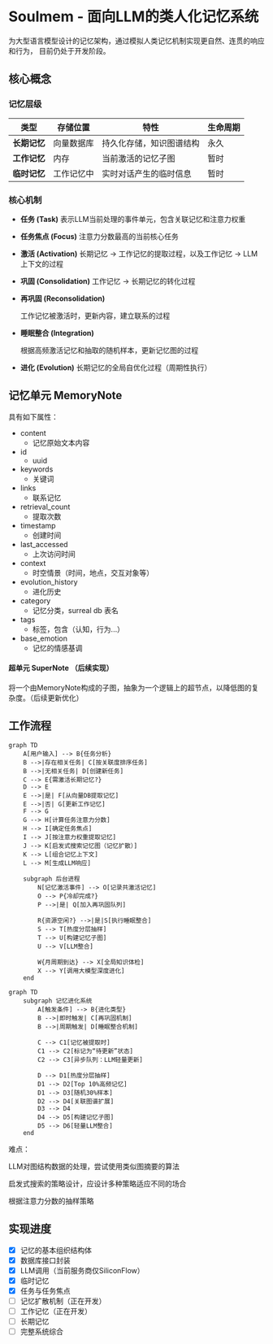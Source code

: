 # Soulmem - 面向LLM的类人化记忆系统

为大型语言模型设计的记忆架构，通过模拟人类记忆机制实现更自然、连贯的响应和行为， 目前仍处于开发阶段。

## 核心概念

### 记忆层级
| 类型         | 存储位置   | 特性                     | 生命周期 |
| ------------ | ---------- | ------------------------ | -------- |
| **长期记忆** | 向量数据库 | 持久化存储，知识图谱结构 | 永久     |
| **工作记忆** | 内存       | 当前激活的记忆子图       | 暂时     |
| **临时记忆** | 工作记忆中 | 实时对话产生的临时信息   | 暂时     |

### 核心机制
- **任务 (Task)** 
  表示LLM当前处理的事件单元，包含关联记忆和注意力权重
- **任务焦点 (Focus)** 
  注意力分数最高的当前核心任务
- **激活 (Activation)** 
  长期记忆 → 工作记忆的提取过程，以及工作记忆 → LLM上下文的过程
- **巩固 (Consolidation)** 
  工作记忆 → 长期记忆的转化过程
- **再巩固 (Reconsolidation)**

  工作记忆被激活时，更新内容，建立联系的过程
- **睡眠整合 (Integration)**

  根据高频激活记忆和抽取的随机样本，更新记忆图的过程
- **进化 (Evolution)** 
  长期记忆的全局自优化过程（周期性执行）

## 记忆单元 MemoryNote

具有如下属性：

- content
  - 记忆原始文本内容
- id
  - uuid
- keywords
  - 关键词
- links
  - 联系记忆
- retrieval_count
  - 提取次数
- timestamp
  - 创建时间
- last_accessed
  - 上次访问时间
- context
  - 时空情景（时间，地点，交互对象等）
- evolution_history
  - 进化历史
- category
  - 记忆分类，surreal db 表名
- tags
  - 标签，包含（认知，行为...）
- base_emotion
  - 记忆的情感基调

#### 超单元 SuperNote （后续实现）

将一个由MemoryNote构成的子图，抽象为一个逻辑上的超节点，以降低图的复杂度。（后续更新优化）

## 工作流程

```mermaid
graph TD
    A[用户输入] --> B{任务分析}
    B -->|存在相关任务| C[按关联度排序任务]
    B -->|无相关任务| D[创建新任务]
    C --> E{需激活长期记忆?}
    D --> E
    E -->|是| F[从向量DB提取记忆]
    E -->|否| G[更新工作记忆]
    F --> G
    G --> H[计算任务注意力分数]
    H --> I[确定任务焦点]
    I --> J[按注意力权重提取记忆]
    J --> K[启发式搜索记忆图（记忆扩散）]
    K --> L[组合记忆上下文]
    L --> M[生成LLM响应]
    
    subgraph 后台进程
        N[记忆激活事件] --> O[记录共激活记忆]
        O --> P{冷却完成?}
        P -->|是| Q[加入再巩固队列]
        
        R{资源空闲?} -->|是|S[执行睡眠整合]
        S --> T[热度分层抽样]
        T --> U[构建记忆子图]
        U --> V[LLM整合]
        
        W{月周期到达} --> X[全局知识体检]
        X --> Y[调用大模型深度进化]
    end

```

```mermaid
graph TD
    subgraph 记忆进化系统
        A[触发条件] --> B{进化类型}
        B -->|即时触发| C[再巩固机制]
        B -->|周期触发| D[睡眠整合机制]
        
        C --> C1[记忆被提取时]
        C1 --> C2[标记为“待更新”状态]
        C2 --> C3[异步队列：LLM轻量更新]
        
        D --> D1[热度分层抽样]
        D1 --> D2[Top 10%高频记忆]
        D1 --> D3[随机30%样本]
        D2 --> D4[关联图谱扩展]
        D3 --> D4
        D4 --> D5[构建记忆子图]
        D5 --> D6[轻量LLM整合]
    end

```

难点：

LLM对图结构数据的处理，尝试使用类似图摘要的算法

启发式搜索的策略设计，应设计多种策略适应不同的场合

根据注意力分数的抽样策略



## 实现进度

- [x] 记忆的基本组织结构体
- [x] 数据库接口封装
- [x] LLM调用（当前服务商仅SiliconFlow）
- [x] 临时记忆
- [x] 任务与任务焦点
- [ ] 记忆扩散机制（正在开发）
- [ ] 工作记忆（正在开发）
- [ ] 长期记忆
- [ ] 完整系统综合
